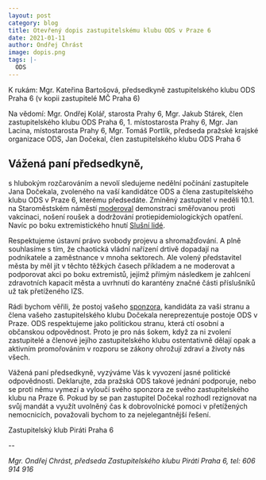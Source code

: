 ```yaml
---
layout: post
category: blog
title: Otevřený dopis zastupitelskému klubu ODS v Praze 6
date: 2021-01-11
author: Ondřej Chrást
image: dopis.png
tags: |-
  ODS
---
```

K rukám: 
Mgr. Kateřina Bartošová, předsedkyně zastupitelského klubu ODS Praha 6
(v kopii zastupitelé MČ Praha 6)

Na vědomí:
Mgr. Ondřej Kolář, starosta Prahy 6, 
Mgr. Jakub Stárek, člen zastupitelského klubu ODS Praha 6, 1. místostarosta Prahy 6, 
Mgr. Jan Lacina, místostarosta Prahy 6, 
Mgr. Tomáš Portlík, předseda pražské krajské organizace ODS, 
Jan Dočekal, člen zastupitelského klubu ODS Praha 6


Vážená paní předsedkyně,
----

s hlubokým rozčarováním a nevolí sledujeme nedělní počínání zastupitele Jana Dočekala, zvoleného na vaší kandidátce ODS a člena zastupitelského klubu ODS v Praze 6, kterému předsedáte. Zmíněný zastupitel v neděli 10.1. na Staroměstském náměstí [moderoval](https://www.facebook.com/jan.docekal.165/posts/3582318905149230]) demonstraci směřovanou proti vakcinaci, nošení roušek a dodržování protiepidemiologických opatření. Navíc po boku extremistického hnutí [Slušní lidé](https://www.facebook.com/SlusniLideSeVracejiBrno/posts/1728156147347006).  

Respektujeme ústavní právo svobody projevu a shromažďování. A plně souhlasíme s tím, že chaotická vládní nařízení drtivě dopadají na podnikatele a zaměstnance v mnoha sektorech. Ale volený představitel města by měl jít v těchto těžkých časech příkladem a ne moderovat a podporovat akci po boku extremistů, jejímž přímým následkem je zahlcení zdravotních kapacit města a uvrhnutí do karantény značné části příslušníků už tak přetíženého IZS.

Rádi bychom věřili, že postoj vašeho [sponzora](https://www.hlidacstatu.cz/data/Detail/transparentni-ucty-transakce/d0d4645a83e8bf2f927b76a2d7f9e4ac?qs=Jan+Do%C4%8Dekal), kandidáta za vaši stranu a člena vašeho zastupitelského klubu Dočekala nereprezentuje postoje ODS v Praze. ODS respektujeme jako politickou stranu, která ctí osobní a občanskou odpovědnost. Proto je pro nás šokem, když za ni zvolení zastupitelé a členové jejího zastupitelského klubu ostentativně dělají opak a aktivním promořováním v rozporu se zákony ohrožují zdraví a životy nás všech.

Vážená paní předsedkyně, vyzýváme Vás k vyvození jasné politické odpovědnosti. Deklarujte, zda pražská ODS takové jednání podporuje, nebo se proti němu vymezí a vyloučí svého sponzora ze svého zastupitelského klubu na Praze 6. Pokud by se pan zastupitel Dočekal rozhodl rezignovat na svůj  mandát a využít uvolněný čas k dobrovolnické pomoci v přetížených nemocnicích, považovali bychom to za nejelegantnější řešení.

Zastupitelský klub Piráti Praha 6

--

_Mgr. Ondřej Chrást,
předseda Zastupitelského klubu Piráti Praha 6, 
tel: 606 914 916_

